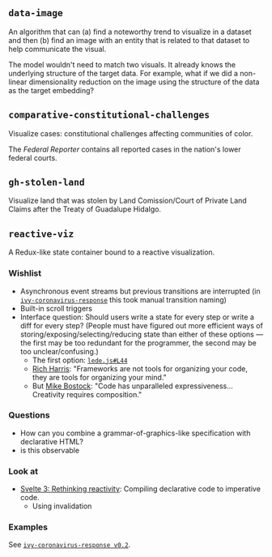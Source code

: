 ## `data-image`

An algorithm that can (a) find a noteworthy trend to visualize in a dataset and then (b) find an image with an entity that is related to that dataset to help communicate the visual.

The model wouldn't need to match two visuals. It already knows the underlying structure of the target data. For example, what if we did a non-linear dimensionality reduction on the image using the structure of the data as the target embedding?

## `comparative-constitutional-challenges`

Visualize cases: constitutional challenges affecting communities of color.

The _Federal Reporter_ contains all reported cases in the nation's lower federal courts.

## `gh-stolen-land`

Visualize land that was stolen by Land Comission/Court of Private Land Claims after the Treaty of Guadalupe Hidalgo.

## `reactive-viz`

A Redux-like state container bound to a reactive visualization.

### Wishlist

* Asynchronous event streams but previous transitions are interrupted (in [`ivy-coronavirus-response`](https://github.com/spec-journalism/ivy-coronavirus-response) this took manual transition naming)
* Built-in scroll triggers
* Interface question: Should users write a state for every step or write a diff for every step? (People must have figured out more efficient ways of storing/exposing/selecting/reducing state than either of these options — the first may be too redundant for the programmer, the second may be too unclear/confusing.)
  * The first option: [`lede.js#L44`](https://github.com/spec-journalism/ivy-coronavirus-response/blob/master/src/scripts/lede.js#L44)
  * [Rich Harris](https://youtu.be/AdNJ3fydeao?t=423): "Frameworks are not tools for organizing your code, they are tools for organizing your mind."
  * But [Mike Bostock](https://youtu.be/lNbqfQlGkzc?t=365): "Code has unparalleled expressiveness... Creativity requires composition."

### Questions

* How can you combine a grammar-of-graphics-like specification with declarative HTML?
* is this observable

### Look at

* [Svelte 3: Rethinking reactivity](https://svelte.dev/blog/svelte-3-rethinking-reactivity): Compiling declarative code to imperative code.
  * Using invalidation

### Examples

See [`ivy-coronavirus-response v0.2`](https://github.com/spec-journalism/ivy-coronavirus-response/releases/tag/v0.2).
